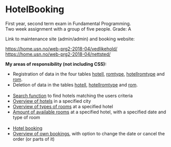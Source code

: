 # HotelBooking
First year, second term exam in Fundamental Programming.<br>
Two week assignment with a group of five people. Grade: A<br>


Link to maintenance site (admin/admin) and booking website:<br>

https://home.usn.no/web-prg2-2018-04/vedlikehold/<br>
https://home.usn.no/web-prg2-2018-04/nettsted/<br>

<strong>My areas of responsibility (not including CSS):</strong><br>
<ul>
    <li>Registration of data in the four tables
        <a href="https://home.usn.no/web-prg2-2018-04/edlikehold/registrerHotell.php">hotell</a>,
        <a href="https://home.usn.no/web-prg2-2018-04/edlikehold/registrerRomtype.php">romtype</a>,
        <a href="https://home.usn.no/web-prg2-2018-04/edlikehold/registrerHotellromtype.php">hotellromtype</a>
        and <a href="https://home.usn.no/web-prg2-2018-04/edlikehold/registrerRom.php">rom</a>.</li>
    <li>Deletion of data in the tables
        <a href="https://home.usn.no/web-prg2-2018-04/edlikehold/SlettHotell.php">hotell</a>,
        <a href="https://home.usn.no/web-prg2-2018-04/edlikehold/SlettHotellromtype.php">hotellromtype</a>
        and <a href="https://home.usn.no/web-prg2-2018-04/edlikehold/SlettRom.php">rom</a>.</li><br>
    <li><a href="https://home.usn.no/web-prg2-2018-04/ettsted/index.php">Search function</a> to find hotels matching the users criteria</li>
    <li><a href="https://home.usn.no/web-prg2-2018-04/ettsted/seHoteller.php">Overview of hotels</a> in a specified city</li>
    <li><a href="https://home.usn.no/web-prg2-2018-04/ettsted/seRomtyper.php">Overview of types of rooms</a> at a specified hotel</li>
    <li><a href="https://home.usn.no/web-prg2-2018-04/ettsted/finnRom.php">Amount of available rooms</a>
        at a specified hotel, with a specified date and type of room</li><br>
    <li><a href="https://home.usn.no/web-prg2-2018-04/ettsted/minside/bestillHotell.php">Hotel booking</a></li>
    <li><a href="https://home.usn.no/web-prg2-2018-04/ettsted/minside/seBestillinger.php">Overview of own bookings</a>,
        with option to change the date or cancel the order (or parts of it)</li>
  </ul>

